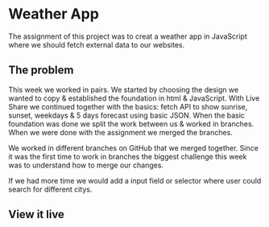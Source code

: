 # Weather App
The assignment of this project was to creat a weather app in JavaScript where we should fetch external data to our websites.

## The problem
This week we worked in pairs. We started by choosing the design we wanted to copy & established the foundation in html & JavaScript. 
With Live Share we continued together with the basics: fetch API to show sunrise, sunset, weekdays & 5 days forecast using basic JSON. When the basic foundation was done we split the work between us & worked in branches. When we were done with the assignment we merged the branches.

We worked in different branches on GitHub that we merged together. Since it was the first time to work in branches the biggest challenge this week was to understand how to merge our changes.

If we had more time we would add a input field or selector where user could search for different citys.

## View it live


